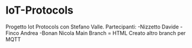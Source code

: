 # IoT-Protocols
Progetto Iot Protocols con Stefano Valle.
Partecipanti:
-Nizzetto Davide
-Finco Andrea
-Bonan Nicola
Main Branch = HTML
Creato altro branch per MQTT
